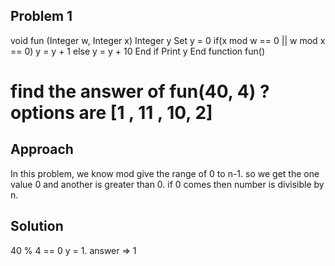 ## Problem 1
void fun (Integer w, Integer x)
Integer y
Set y = 0
if(x mod w == 0 || w mod x == 0)
    y = y + 1
else 
    y = y + 10
End if
Print y
End function fun()

# find the answer of fun(40, 4) ? options are [1 , 11 , 10, 2]

## Approach
In this problem, we know mod give the range of 0 to n-1. so we get the one value 0 and another is greater than 0. if 0 comes then number is divisible by n.

## Solution 
40 % 4 == 0
y = 1.
answer => 1